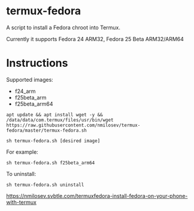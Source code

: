 # termux-fedora
A script to install a Fedora chroot into Termux.

Currently it supports Fedora 24 ARM32, Fedora 25 Beta ARM32/ARM64

# Instructions

Supported images:

- f24_arm
- f25beta_arm
- f25beta_arm64


```
apt update && apt install wget -y && /data/data/com.termux/files/usr/bin/wget https://raw.githubusercontent.com/nmilosev/termux-fedora/master/termux-fedora.sh

sh termux-fedora.sh [desired image]
```

For example:

```
sh termux-fedora.sh f25beta_arm64
```

To uninstall:

```
sh termux-fedora.sh uninstall
```

https://nmilosev.svbtle.com/termuxfedora-install-fedora-on-your-phone-with-termux
